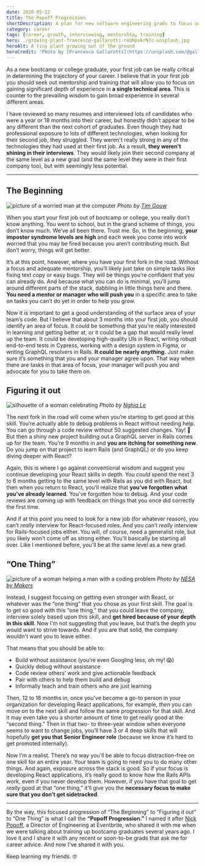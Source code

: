 ```yaml
---
date: 2020-05-22
title: The Popoff Progression
shortDescription: A plan for new software engineering grads to focus on gaining depth in a single technical area to help grow their career
category: career
tags: [career, growth, interviewing, mentorship, training]
hero: ./growing-plant-francesco-gallarotti-ruQHpukrN7c-unsplash.jpg
heroAlt: A tiny plant growing out of the ground
heroCredit: 'Photo by [Francesco Gallarotti](https://unsplash.com/@gallarotti)'
---
```


As a new bootcamp or college graduate, your first job can be really critical in determining the trajectory of your career. I believe that in your first job you should seek out mentorship and training that will allow you to focus on gaining significant depth of experience in **a single technical area**. This is counter to the prevailing wisdom to gain broad experience in several different areas.

I have reviewed so many resumes and interviewed lots of candidates who were a year or 18 months into their career, but honestly didn’t appear to be any different than the next cohort of graduates. Even though they had professional exposure to lots of different technologies, when looking for their second job, they struggled. They weren't really strong in any of the technologies they had used at their first job. As a result, **they weren't shining in their interviews**. They would likely join their second company at the same level as a new grad (and the same level they were in their first company too), but with seemingly less potential.

---

## The Beginning

![picture of a worried man at the computer](./worried-man-at-computer-tim-gouw-1K9T5YiZ2WU-unsplash.jpg) _Photo by [Tim Gouw](https://unsplash.com/@punttim)_

When you start your first job out of bootcamp or college, you really don’t know anything. You went to school, but in the grand scheme of things, you don’t know much. We’ve all been there. Trust me. So, in the beginning, **your imposter syndrome levels are high** and each week you come into work worried that you may be fired because you aren’t contributing much. But don’t worry, things will get better.

It’s at this point, however, where you have your first fork in the road. Without a focus and adequate mentorship, you’ll likely just take on simple tasks like fixing text copy or easy bugs. They will be things you’re confident that you can already do. And because what you can do is minimal, you’ll jump around different parts of the stack, dabbling in little things here and there. **You need a mentor or manager who will push you** in a specific area to take on tasks you can’t do yet in order to help you grow.

Now it _is_ important to get a good understanding of the surface area of your team’s code. But I believe that about 3 months into your first job, you should identify an area of focus. It could be something that you’re really interested in learning and getting better at, or it could be a gap that would really level up the team. It could be developing high-quality UIs in React, writing robust end-to-end tests in Cypress, working with a design system in Figma, or writing GraphQL resolvers in Rails. **It could be nearly _anything_.** Just make sure it’s something that you and your manager agree upon. That way when there are tasks in that area of focus, your manager will push you and advocate for you to take them on.

## Figuring it out

![silhouette of a woman celebrating](./woman-celebrating-silhouette-nghia-le-V3DokM1NQcs-unsplash.jpg) _Photo by [Nghia Le](https://unsplash.com/@lephunghia)_

The next fork in the road will come when you’re starting to get good at this skill. You’re actually able to debug problems in React without needing help. You can go through a code review without 50 suggested changes. Yay! 🎉 But then a shiny new project building out a GraphQL server in Rails comes up for the team. You’re 9 months in and **you are itching for something new**. Do you jump on that project to learn Rails (and GraphQL) or do you keep diving deeper with React?

Again, this is where I go against conventional wisdom and suggest you continue developing your React skills in depth. You _could_ spend the next 3 to 6 months getting to the same level with Rails as you did with React, but then when you return to React, you’ll realize that **you’ve forgotten what you've already learned**. You've forgotten how to debug. And your code reviews are coming up with feedback on things that you once did correctly the first time.

And if at this point you need to look for a new job (for whatever reason), you can’t _really_ interview for React-focused roles. And you can’t _really_ interview for Rails-focused jobs either. You will, of course, need a generalist role, but you likely won’t come off as strong either. You'll basically be starting all over. Like I mentioned before, you'll be at the same level as a new grad.

## “One Thing”

![picture of a woman helping a man with a coding problem](./woman-helping-man-coding-nesa-by-makers-IgUR1iX0mqM-unsplash.jpg) _Photo by [NESA by Makers](https://unsplash.com/@nesabymakers)_

Instead, I suggest focusing on getting even stronger with React, or whatever was the “one thing” that you chose as your first skill. The goal is to get so good with this “one thing,” that you could leave the company, interview solely based upon this skill, and **get hired because of your depth in this skill**. Now I'm not suggesting that you leave, but that’s the depth you would want to strive towards. And if you are that solid, the company wouldn't want you to leave either.

That means that you should be able to:

- Build without assistance (you’re even Googling less, oh my! 😱)
- Quickly debug without assistance
- Code review others’ work and give actionable feedback
- Pair with others to help them build and debug
- Informally teach and train others who are just learning

Then, 12 to 18 months in, once you’ve become a go-to person in your organization for developing React applications, for example, _then_ you can move on to the next skill and follow the same progression for that skill. And it may even take you a shorter amount of time to get really good at the “second thing.” Then in that two- to three-year window when everyone seems to want to change jobs, you’ll have 3 or 4 deep skills that will hopefully **get you that Senior Engineer role** (because we know it’s hard to get promoted internally).

Now I’m a realist. There’s no way you’ll be able to focus distraction-free on one skill for an entire year. Your team is going to need you to do many other things. And again, exposure across the stack is good. So if your focus is developing React applications, it’s really good to know how the Rails APIs work, even if you never develop them. However, if you have that goal to get _really_ good at that “one thing,” it’ll give you the **necessary focus to make sure that you don’t get sidetracked**.

---

By the way, this focused progression of “The Beginning” to “Figuring it out” to “One Thing” is what I call the **“Popoff Progression.”** I named it after [Nick Popoff](https://www.linkedin.com/in/nick-popoff/), a Director of Engineering at Eventbrite, who shared it with me when we were talking about training up bootcamp graduates several years ago. I love it and I share it with any recent or soon-to-be grads that ask me for career advice. And now I've shared it with you.

Keep learning my friends. 🤓
